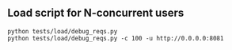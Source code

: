 Load script for N-concurrent users
---
    
    python tests/load/debug_reqs.py
    python tests/load/debug_reqs.py -c 100 -u http://0.0.0.0:8081
    
